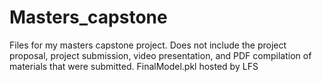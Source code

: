 # Masters_capstone
Files for my masters capstone project. 
Does not include the project proposal, project submission, video presentation, and PDF compilation of materials that were submitted.
FinalModel.pkl hosted by LFS
